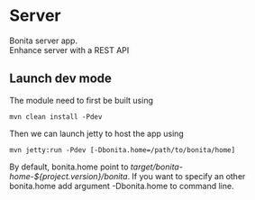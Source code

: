 # Server #

Bonita server app.  
Enhance server with a REST API

## Launch dev mode ##
The module need to first be built using

    mvn clean install -Pdev
    
Then we can launch jetty to host the app using

    mvn jetty:run -Pdev [-Dbonita.home=/path/to/bonita/home]
    
By default, bonita.home point to *target/bonita-home-${project.version}/bonita*. If you want to specify an other bonita.home add argument -Dbonita.home to command line.
